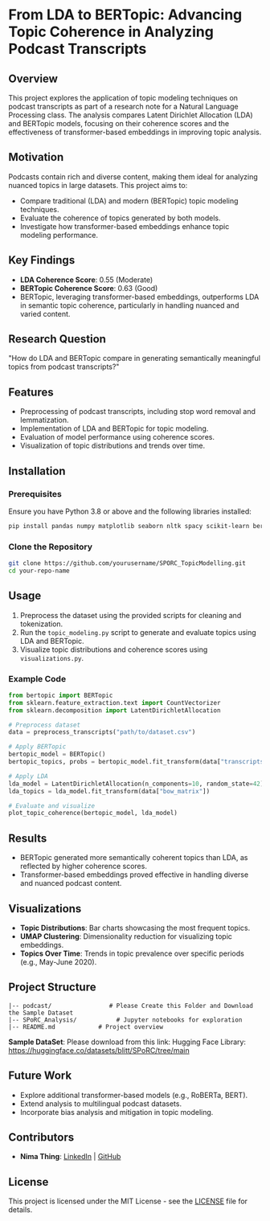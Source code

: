 # From LDA to BERTopic: Advancing Topic Coherence in Analyzing Podcast Transcripts

## Overview
This project explores the application of topic modeling techniques on podcast transcripts as part of a research note for a Natural Language Processing class. The analysis compares Latent Dirichlet Allocation (LDA) and BERTopic models, focusing on their coherence scores and the effectiveness of transformer-based embeddings in improving topic analysis.

## Motivation
Podcasts contain rich and diverse content, making them ideal for analyzing nuanced topics in large datasets. This project aims to:
- Compare traditional (LDA) and modern (BERTopic) topic modeling techniques.
- Evaluate the coherence of topics generated by both models.
- Investigate how transformer-based embeddings enhance topic modeling performance.

## Key Findings
- **LDA Coherence Score**: 0.55 (Moderate)
- **BERTopic Coherence Score**: 0.63 (Good)
- BERTopic, leveraging transformer-based embeddings, outperforms LDA in semantic topic coherence, particularly in handling nuanced and varied content.

## Research Question
"How do LDA and BERTopic compare in generating semantically meaningful topics from podcast transcripts?"

## Features
- Preprocessing of podcast transcripts, including stop word removal and lemmatization.
- Implementation of LDA and BERTopic for topic modeling.
- Evaluation of model performance using coherence scores.
- Visualization of topic distributions and trends over time.

## Installation
### Prerequisites
Ensure you have Python 3.8 or above and the following libraries installed:
```bash
pip install pandas numpy matplotlib seaborn nltk spacy scikit-learn bertopic sentence-transformers umap-learn
```

### Clone the Repository
```bash
git clone https://github.com/yourusername/SPORC_TopicModelling.git
cd your-repo-name
```

## Usage
1. Preprocess the dataset using the provided scripts for cleaning and tokenization.
2. Run the `topic_modeling.py` script to generate and evaluate topics using LDA and BERTopic.
3. Visualize topic distributions and coherence scores using `visualizations.py`.

### Example Code
```python
from bertopic import BERTopic
from sklearn.feature_extraction.text import CountVectorizer
from sklearn.decomposition import LatentDirichletAllocation

# Preprocess dataset
data = preprocess_transcripts("path/to/dataset.csv")

# Apply BERTopic
bertopic_model = BERTopic()
bertopic_topics, probs = bertopic_model.fit_transform(data["transcripts"])

# Apply LDA
lda_model = LatentDirichletAllocation(n_components=10, random_state=42)
lda_topics = lda_model.fit_transform(data["bow_matrix"])

# Evaluate and visualize
plot_topic_coherence(bertopic_model, lda_model)
```

## Results
- BERTopic generated more semantically coherent topics than LDA, as reflected by higher coherence scores.
- Transformer-based embeddings proved effective in handling diverse and nuanced podcast content.

## Visualizations
- **Topic Distributions**: Bar charts showcasing the most frequent topics.
- **UMAP Clustering**: Dimensionality reduction for visualizing topic embeddings.
- **Topics Over Time**: Trends in topic prevalence over specific periods (e.g., May-June 2020).

## Project Structure
```
|-- podcast/                # Please Create this Folder and Download the Sample Dataset 
|-- SPoRC_Analysis/           # Jupyter notebooks for exploration   
|-- README.md            # Project overview
```

**Sample DataSet**: Please download from this link: Hugging Face Library: https://huggingface.co/datasets/blitt/SPoRC/tree/main

## Future Work
- Explore additional transformer-based models (e.g., RoBERTa, BERT).
- Extend analysis to multilingual podcast datasets.
- Incorporate bias analysis and mitigation in topic modeling.

## Contributors
- **Nima Thing**: [LinkedIn](https://www.linkedin.com/nima-thing) | [GitHub](https://github.com/nimathing2052)

## License
This project is licensed under the MIT License - see the [LICENSE](LICENSE) file for details.
